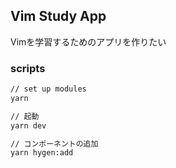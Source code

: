 ## Vim Study App

Vimを学習するためのアプリを作りたい


### scripts

```sh
// set up modules
yarn

// 起動
yarn dev

// コンポーネントの追加
yarn hygen:add
```
